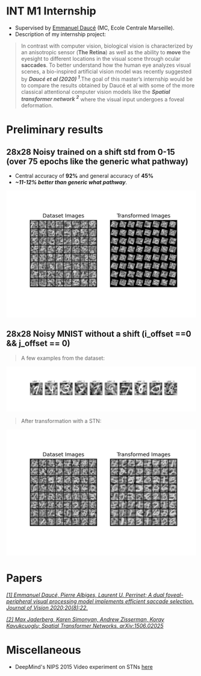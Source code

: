 # INT M1 Internship


- Supervised by [Emmanuel Daucé](http://emmanuel.dauce.free.fr/) (MC, Ecole Centrale Marseille).
- Description of my internship project:

> In contrast with computer vision, biological vision is characterized by an anisotropic sensor (**The Retina**) as well as the ability to **move** the eyesight to   different locations in the visual scene through ocular **saccades**. To better understand how the human eye analyzes visual scenes, a bio-inspired artificial  vision  model was recently suggested by ***Daucé et al (2020) <sup>1</sup>***.The goal of this master’s internship would be to compare the results obtained by Daucé et   al with some of the more classical attentional computer vision models like the ***Spatial transformer network <sup>2</sup>*** where the visual input undergoes a foveal   deformation.


# Preliminary results

## 28x28 Noisy trained on a shift std from 0-15 (over 75 epochs like the generic what pathway)

- Central accuracy of **92%** and general accuracy of **45%** 
- ***~11-12% better than generic what pathway***.

![example generic stn](figures/results_trained.png)


## 28x28 Noisy MNIST without a shift (i_offset ==0  && j_offset == 0)

> A few examples from the dataset:

![28x28 noisy no shift](figures/data_28x28_noisy_no_shift_.png)


> After transformation with a STN:

![stn results 28x28 noisy no shift](figures/stn_28x28_noisy_no_shift.png)



# Papers

[*[1] Emmanuel Daucé, Pierre Albiges, Laurent U. Perrinet; A dual foveal-peripheral visual processing model implements efficient saccade selection. Journal of Vision 2020;20(8):22.*](https://jov.arvojournals.org/article.aspx?articleid=2770680)

[*[2] Max Jaderberg, Karen Simonyan, Andrew Zisserman, Koray Kavukcuoglu; Spatial Transformer Networks. arXiv:1506.02025*](https://arxiv.org/abs/1506.02025)

# Miscellaneous

- DeepMind's NIPS 2015 Video experiment on STNs [here](https://drive.google.com/file/d/0B1nQa_sA3W2iN3RQLXVFRkNXN0k/view)

